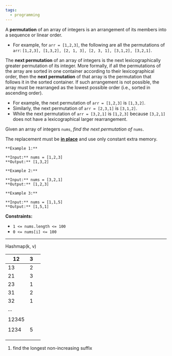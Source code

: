 ```yaml
---
tags:
  - programming
---
```


A **permutation** of an array of integers is an arrangement of its members into a sequence or linear order.

- For example, for `arr = [1,2,3]`, the following are all the permutations of `arr`: `[1,2,3], [1,3,2], [2, 1, 3], [2, 3, 1], [3,1,2], [3,2,1]`.

The **next permutation** of an array of integers is the next lexicographically greater permutation of its integer. More formally, if all the permutations of the array are sorted in one container according to their lexicographical order, then the **next permutation** of that array is the permutation that follows it in the sorted container. If such arrangement is not possible, the array must be rearranged as the lowest possible order (i.e., sorted in ascending order).

- For example, the next permutation of `arr = [1,2,3]` is `[1,3,2]`.
- Similarly, the next permutation of `arr = [2,3,1]` is `[3,1,2]`.
- While the next permutation of `arr = [3,2,1]` is `[1,2,3]` because `[3,2,1]` does not have a lexicographical larger rearrangement.

Given an array of integers `nums`, _find the next permutation of_ `nums`.

The replacement must be **[in place](http://en.wikipedia.org/wiki/In-place_algorithm)** and use only constant extra memory.

```
**Example 1:**

**Input:** nums = [1,2,3]
**Output:** [1,3,2]

**Example 2:**

**Input:** nums = [3,2,1]
**Output:** [1,2,3]

**Example 3:**

**Input:** nums = [1,1,5]
**Output:** [1,5,1]
```

**Constraints:**

- `1 <= nums.length <= 100`
- `0 <= nums[i] <= 100`

---

Hashmap(k, v)


| 12    | 3   |     |
| ----- | --- | --- |
| 13    | 2   |     |
| 21    | 3   |     |
| 23    | 1   |     |
| 31    | 2   |     |
| 32    | 1   |     |
| ...   |     |     |
|       |     |     |
| 12345 |     |     |
|       |     |     |
| 1234  | 5   |     |
|       |     |     |
|       |     |     |
|       |     |     |

1. find the longest non-increasing suffix


